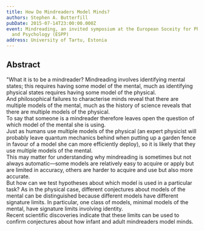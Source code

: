 ```yaml
---
title: How Do Mindreaders Model Minds?
authors: Stephen A. Butterfill
pubDate: 2015-07-14T23:00:00.000Z
event: Mindreading, an invited symposium at the European Soceity for Philosophy
  and Psychology (ESPP)
address: University of Tartu, Estonia
---
```


## Abstract

"What it is to be a mindreader?
Mindreading involves identifying mental states; this requires having some model of the mental, much as identifying physical states requires having some model of the physical.  
And philosophical failures to characterise minds reveal that there are multiple models of the mental, much as 
the history of science reveals that there are multiple models of the physical.  
To say that someone is a mindreader therefore leaves open the question of which model of the mental she is using.  
Just as humans use multiple models of the physical (an expert physicist will probably leave quantum mechanics behind when putting up a garden fence in favour of a model she can more efficiently deploy), so it is likely that they use multiple models of the mental.  
This may matter for understanding why mindreading is sometimes but not always automatic—some models are relatively easy to acquire or apply but are limited in accuracy, others are harder to acquire and use but also more accurate.  
But how can we test hypotheses about which model is used in a particular task?  As in the physical case, different conjectures about models of the mental can be distinguished because different models have different signature limits.
In particular, one class of models, minimal models of the mental, have signature limits involving identity.  
Recent scientific discoveries indicate that these limits can be used to confirm conjectures about how infant and adult mindreaders model minds.

